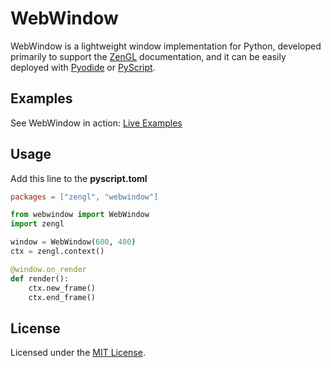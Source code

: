 # WebWindow

WebWindow is a lightweight window implementation for Python,
developed primarily to support the [ZenGL](zengl.readthedocs.io/) documentation,
and it can be easily deployed with [Pyodide](https://pyodide.org/) or [PyScript](https://pyscript.com/).

## Examples

See WebWindow in action: [Live Examples](https://pyscript.com/@szabolcsdombi?q=webwindow)

## Usage

Add this line to the **pyscript.toml**

```toml
packages = ["zengl", "webwindow"]
```

```py
from webwindow import WebWindow
import zengl

window = WebWindow(600, 400)
ctx = zengl.context()

@window.on_render
def render():
    ctx.new_frame()
    ctx.end_frame()
```

## License

Licensed under the [MIT License](LICENSE).
